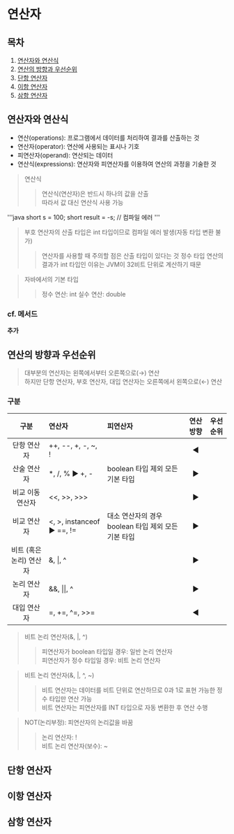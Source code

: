 연산자
====

## 목차
1. [연산자와 연산식](#연산자와-연산식)
2. [연산의 방향과 우선순위](#연산의-방향과-우선순위)
3. [단항 연산자](#단항-연산자)
4. [이항 연산자](#이항-연산자)
5. [삼항 연산자](#삼항-연산자)

## 연산자와 연산식
+ 연산(operations): 프로그램에서 데이터를 처리하여 결과를 산출하는 것
+ 연산자(operator): 연산에 사용되는 표시나 기호
+ 피연산자(operand): 연산되는 데이터
+ 연산식(expressions): 연산자와 피연산자를 이용하여 연산의 과정을 기술한 것

> 연산식
>> 연산식(연산자)은 반드시 하나의 값을 산출  
>> 따라서 값 대신 연산식 사용 가능  

'''java
short s = 100;
short result = -s; // 컴파일 에러
'''

> 부호 연산자의 산출 타입은 int 타입이므로 컴파일 에러 발생(자동 타입 변환 불가)
>> 연산자를 사용할 때 주의할 점은 산출 타입이 있다는 것
>> 정수 타입 연산의 결과가 int 타입인 이유는 JVM이 32비트 단위로 계산하기 때문

> 자바에서의 기본 타입
>> 정수 연산: int
>> 실수 연산: double

### cf. 메서드
**추가**

## 연산의 방향과 우선순위
> 대부분의 연산자는 왼쪽에서부터 오른쪽으로(→) 연산  
> 하지만 단항 연산자, 부호 연산자, 대입 연산자는 오른쪽에서 왼쪽으로(←) 연산  

### 구분
| 구분 | 연산자 | 피연산자 | 연산 방향 | 우선순위 |
| :--: | :-- | :-- | :-----: | :----: |
| 단항 연산자 | ++, --, +, -, ~, ! | | ◀ | |
| 산술 연산자 | \*, /, % ▶ +, - | boolean 타입 제외 모든 기본 타입 | ▶ | |
| 비교 이동 연산자 | <<, >>, >>> | | ▶ | |
| 비교 연산자 | <, >, instanceof ▶ ==, != | 대소 연산자의 경우 boolean 타입 제외 모든 기본 타입 | ▶ | |
| 비트 (혹은 논리) 연산자 | &, \|, ^ | | ▶ | |
| 논리 연산자 | &&, \|\|, ^ | | ▶ | |
| 대입 연산자 | =, +=, ^=, >>= | | ◀ | |  

> 비트 논리 연산자(&, |, ^)  
>> 피연산자가 boolean 타입일 경우: 일반 논리 연산자  
>> 피연산자가 정수 타입일 경우: 비트 논리 연산자  

> 비트 논리 연산자(&, |, ^, ~)
>> 비트 연산자는 데이터를 비트 단위로 연산하므로 0과 1로 표현 가능한 정수 타입만 연산 가능  
>> 비트 연산자는 피연산자를 INT 타입으로 자동 변환한 후 연산 수행  

> NOT(논리부정): 피연산자의 논리값을 바꿈  
>> 논리 연산자: !  
>> 비트 논리 연산자(보수): ~  

## 단항 연산자

## 이항 연산자

## 삼항 연산자
